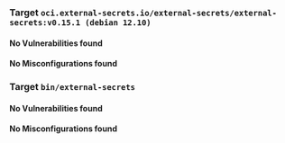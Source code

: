 
<h3>Target <code>oci.external-secrets.io/external-secrets/external-secrets:v0.15.1 (debian 12.10)</code></h3>
<h4>No Vulnerabilities found</h4>
<h4>No Misconfigurations found</h4>
<h3>Target <code>bin/external-secrets</code></h3>
<h4>No Vulnerabilities found</h4>
<h4>No Misconfigurations found</h4>
